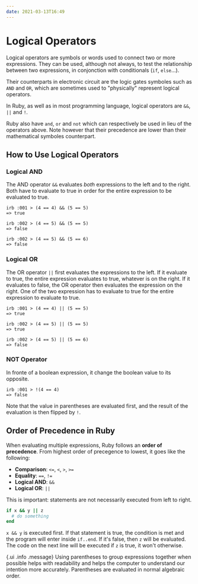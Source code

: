 ```yaml
---
date: 2021-03-13T16:49
---
```


# Logical Operators

Logical operators are symbols or words used to connect two or more expressions.
They can be used, although not always, to test the relationship between two
expressions, in conjonction with conditionals (`if`, `else`...).

Their counterparts in electronic circuit are the logic gates symboles such as
`AND` and `OR`, which are sometimes used to "physically" represent logical
operators.

In Ruby, as well as in most programming language, logical operators are `&&`,
`||` and `!`.

Ruby also have `and`, `or` and `not` which can respectively be used in lieu of
the operators above. Note however that their precedence are lower than their
mathematical symboles counterpart.

## How to Use Logical Operators

### Logical AND

The AND operator `&&` evaluates _both_ expressions to the left and to the
right. Both have to evaluate to true in order for the entire expression to be
evaluated to true.

```irb
irb :001 > (4 == 4) && (5 == 5)
=> true

irb :002 > (4 == 5) && (5 == 5)
=> false

irb :002 > (4 == 5) && (5 == 6)
=> false
```

### Logical OR

The OR operator `||` first evaluates the expressions to the left. If it
evaluate to true, the entire expression evaluates to true, whatever is on the
right. If it evaluates to false, the OR operator then evaluates the expression
on the right. One of the two expression has to evaluate to true for the entire
expression to evaluate to true.

```irb
irb :001 > (4 == 4) || (5 == 5)
=> true

irb :002 > (4 == 5) || (5 == 5)
=> true

irb :002 > (4 == 5) || (5 == 6)
=> false
```

### NOT Operator

In fronte of a boolean expression, it change the boolean value to its opposite.

```irb
irb :001 > !(4 == 4)
=> false
```

Note that the value in parentheses are evaluated first, and the result of the
evaluation is then flipped by `!`.

## Order of Precedence in Ruby

When evaluating multiple expressions, Ruby follows an **order of precedence**.
From highest order of precegence to lowest, it goes like the following:

- **Comparison**: `<=`, `<`, `>`, `>=`
- **Equality**: `==`, `!=`
- **Logical AND**: `&&`
- **Logical OR**: `||`

This is important: statements are not necessarily executed from left to right.

```ruby
if x && y || z
  # do something
end
```

`x && y` is executed first. If that statement is true, the condition is met and
the program will enter inside `if..end`. If it's false, then `z` will be
evaluated. The code on the next line will be executed if `z` is true, it won't
otherwise.

{.ui .info .message}
Using parentheses to group expressions together when possible helps with
readability and helps the computer to understand our intention more accurately.
Parentheses are evaluated in normal algebraic order.
